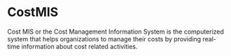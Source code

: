 # CostMIS
Cost MIS or the Cost Management Information System is the computerized system that helps organizations to manage their costs by providing real-time information about cost related activities.
